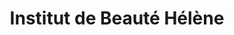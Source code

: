 ---
title: "Institut de Beauté Hélène"
url: /lys-haut-layon/institut-de-beaute-helene/
shop: Kosmetik
---